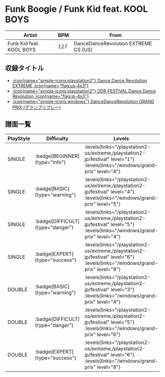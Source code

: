 # Funk Boogie / Funk Kid feat. KOOL BOYS

|Artist|BPM|From|
|------|---|----|
|Funk Kid feat. KOOL BOYS|127|DanceDanceRevolution EXTREME CS (US)|

## 収録タイトル

- [:icon{name="simple-icons:playstation2"} Dance Dance Revolution EXTREME :icon{name="flag:us-4x3"}](/playstation2-us/extreme)
- [:icon{name="simple-icons:playstation2"} DDR FESTIVAL Dance Dance Revolution :icon{name="flag:jp-4x3"}](/playstation2-jp/festival)
- [:icon{name="simple-icons:windows"} DanceDanceRevolution GRAND PRIX (グランプリプレー)](/windows/grand-prix)

## 譜面一覧

|PlayStyle|Difficulty|Levels|Notes|Movie|
|---------|----------|------|-----|-----|
|SINGLE| :badge[BEGINNER]{type="info"}| :levels{links="/playstation2-us/extreme,/playstation2-jp/festival" level="1"}  :levels{links="/windows/grand-prix" level="4"}|94/0||
|SINGLE| :badge[BASIC]{type="warning"}| :levels{links="/playstation2-us/extreme,/playstation2-jp/festival" level="4"}  :levels{links="/windows/grand-prix" level="5"}|126/25||
|SINGLE| :badge[DIFFICULT]{type="danger"}| :levels{links="/playstation2-us/extreme,/playstation2-jp/festival" level="5"}  :levels{links="/windows/grand-prix" level="4"}|123/16||
|SINGLE| :badge[EXPERT]{type="success"}| :levels{links="/playstation2-us/extreme,/playstation2-jp/festival" level="6"}  :levels{links="/windows/grand-prix" level="8"}|219/26||
|DOUBLE| :badge[BASIC]{type="warning"}| :levels{links="/playstation2-us/extreme,/playstation2-jp/festival" level="3"}  :levels{links="/windows/grand-prix" level="4"}|108/5||
|DOUBLE| :badge[DIFFICULT]{type="danger"}| :levels{links="/playstation2-us/extreme,/playstation2-jp/festival" level="5"}  :levels{links="/windows/grand-prix" level="6"}|185/6||
|DOUBLE| :badge[EXPERT]{type="success"}| :levels{links="/playstation2-us/extreme,/playstation2-jp/festival" level="6"}  :levels{links="/windows/grand-prix" level="8"}|215/9||
